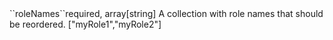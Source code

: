 <tr><td>``roleNames``</td><td>required, array[string]</td>
<td>A collection with role names that should be reordered.
<td>["myRole1","myRole2"]</td>
<td></td>
</tr>

 